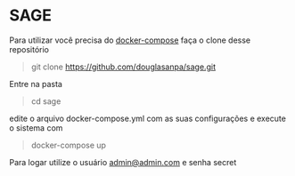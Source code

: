 # SAGE
Para utilizar você precisa do [docker-compose](https://docs.docker.com/compose/install/)
faça o clone desse repositório
> git clone https://github.com/douglasanpa/sage.git 

Entre na pasta
> cd sage

edite o arquivo docker-compose.yml com as suas configurações e execute o sistema com
> docker-compose up

Para logar utilize o usuário admin@admin.com e senha secret
